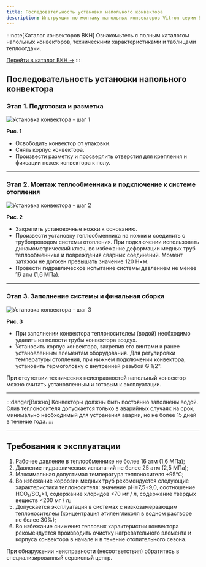 ```yaml
---
title: Последовательность установки напольного конвектора
description: Инструкция по монтажу напольных конвекторов Vitron серии ВКН.
---
```


:::note[Каталог конвекторов ВКН]
Ознакомьтесь с полным каталогом напольных конвекторов, техническими характеристиками и таблицами теплоотдачи.

[Перейти в каталог ВКН →](/katalog/vkn/)
:::

## Последовательность установки напольного конвектора

### Этап 1. Подготовка и разметка

![Установка конвектора - шаг 1](https://docs.wilma.ru/images/vkn/montaj-vkn-1.png)

**Рис. 1**

- Освободить конвектор от упаковки.
- Снять корпус конвектора.
- Произвести разметку и просверлить отверстия для крепления и фиксации ножек конвектора к полу.

---

### Этап 2. Монтаж теплообменника и подключение к системе отопления

![Установка конвектора - шаг 2](https://docs.wilma.ru/images/vkn/montaj-vkn-2.png)

**Рис. 2**

- Закрепить установочные ножки к основанию.
- Произвести установку теплообменника на ножки и соединить с трубопроводом системы отопления. При подключении использовать динамометрический ключ, во избежание деформации медных труб теплообменника и повреждения сварных соединений. Момент затяжки не должен превышать значение 120 Н×м.
- Провести гидравлическое испытание системы давлением не менее 16 атм (1,6 МПа).

---

### Этап 3. Заполнение системы и финальная сборка

![Установка конвектора - шаг 3](https://docs.wilma.ru/images/vkn/montaj-vkn-2.png)

**Рис. 3**

- При заполнении конвектора теплоносителем (водой) необходимо удалить из полости трубы конвектора воздух.
- Установить корпус конвектора, закрепив его винтами к ранее установленным элементам оборудования. Для регулировки температуры отопления, при нижнем подключении конвектора, установить термоголовку с внутренней резьбой G 1/2".

При отсутствии технических неисправностей напольный конвектор можно считать установленным и готовым к эксплуатации.

---

:::danger[Важно]
Конвекторы должны быть постоянно заполнены водой. Слив теплоносителя допускается только в аварийных случаях на срок, минимально необходимый для устранения аварии, но не более 15 дней в течение года.
:::

---

## Требования к эксплуатации

1. Рабочее давление в теплообменнике не более 16 атм (1,6 МПа);
2. Давление гидравлических испытаний не более 25 атм (2,5 МПа);
3. Максимальная допустимая температура теплоносителя +95°С;
4. Во избежание коррозии медных труб рекомендуется следующие характеристики теплоносителя: значение рН=7,5÷9,0, соотношение HCO₃/SO₄>1, содержание хлоридов <70 мг / л, содержание твёрдых веществ <200 мг / л;
5. Допускается эксплуатация в системах с низкозамерзающим теплоносителем (концентрация этиленгликоля в водном растворе не более 30%);
6. Во избежание снижения тепловых характеристик конвектора рекомендуется производить очистку нагревательного элемента и корпуса конвектора в начале и в течение отопительного сезона.

При обнаружении неисправности (несоответствия) обратитесь в специализированный сервисный центр.
